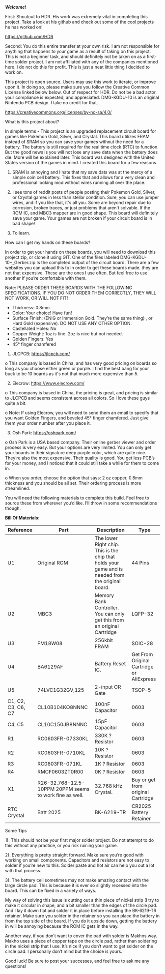 ***Welcome!***

First: Shoutout to HDR. His work was extremely vital in completing this project. Take a look at his github and check out some of the cool projects he has worked on!

https://github.com/HDR

Second: You do this entire transfer at your own risk. I am not responsible for anything that happens to your game as a result of taking on this project. This is not a beginner task, and should definitely not be taken on as a first-time solder project.  I am not affiliated with any of the companies mentioned here. I do not do this for profit. This is just a neat little thing I decided to work on. 

This project is open source. Users may use this work to iterate, or improve upon it. In doing so, please make sure you follow the Creative Common License linked below below. Out of respect for HDR. Do not be a bad actor. your compliance is expected, and appreciated. DMG-KGDU-10 is an original Nintendo PCB design. I take no credit for that. 

https://creativecommons.org/licenses/by-nc-sa/4.0/

What is this project about?


In simple terms - This project is an upgraded replacement circuit board for games like Pokémon Gold, Silver, and Crystal. This board utilizes FRAM instead of SRAM so you can save your games without the need for a battery. The battery is still required for the real time clock (RTC) to function. But the good news is you will not lose any save data when the battery does die. More will be explained later. This board was designed with the United States version of the games in mind. I created this board for a few reasons. 

1. SRAM is annoying and I hate that my save data was at the mercy of a simple coin cell battery. This fixes that and allows for a very clean and professional looking mod without wires running all over the place.

2. I see tons of reddit posts of people posting their Pokemon Gold, Silver, or Crystal games in less than stellar condition. Sure, you can use jumper wires, and if you like that, it's all you. Some are beyond repair due to corrosion, broken traces, or just problems that aren't solvable. If the ROM IC, and MBC3 mapper are in good shape. This board will definitely save your game. Your games are not broken if your circuit board is in bad shape!

3. To learn.


How can I get my hands on these boards?

In order to get your hands on these boards, you will need to download this project zip, or clone it using GIT. One of the files labeled DMG-KGDU-10+_Gerber.zip Is the completed output of the circuit board. There are a few websites you can upload this to in order to get these boards made. they are not that expensive. These are the ones I use often. But feel free to use another if you’re comfortable with them. 




Note: PLEASE ORDER THESE BOARDS WITH THE FOLLOWING SPECIFICATIONS. IF YOU DO NOT ORDER THEM CORRECTLY, THEY WILL NOT WORK, OR WILL NOT FIT!

* Thickness: 0.8mm
* Color: Your choice! Have fun!
* Surface Finish: (ENIG or Immersion Gold. They’re the same thing) , or Hard Gold (expensive). DO NOT USE ANY OTHER OPTION. 
* Castellated Holes: No
* Copper Weight: 1oz is fine. 2oz is nice but not needed.
* Golden Fingers: Yes 
* 45° finger chamfered

1. JLCPCB: https://jlcpcb.com/

o This company is based in China, and has very good pricing on boards so long as you choose either green or purple. I find the best bang for your buck to be 10 boards as it's not that much more expensive than 5.

2. Elecrow: https://www.elecrow.com/

o This company is based in China, the pricing is great, and pricing is similar to JLCPCB and seems consistent across all colors. So I love these guys quite a bit. 

o Note: If using Elecrow, you will need to send them an email to specify that you want Golden Fingers, and beveled 45° finger chamfered. Just give them your order number after you place it. 


3. Osh Park: https://oshpark.com/

o Osh Park is a USA based company. Their online gerber viewer and order process is very easy. But your options are very limited. You can only get your boards in their signature deep purple color, which are quite nice. They’re also the most expensive. Their quality is good. You get less PCB’s for your money, and I noticed that it could still take a while for them to come in.

o When you order, choose the option that says: 2 oz copper, 0.8mm thickness and you should be all set. Their ordering process is more streamlined. 


You will need the following materials to complete this build. Feel free to source these from wherever you’d like. I’ll throw in some recommendations though. 


**Bill Of Materials:**

| Reference | Part | Description | Type |
|-|-|-|-|
| U1 | Original ROM | The lower Right chip. This is the chip that holds your game and is needed from the original board. | 44 Pins |
| U2 | MBC3 | Memory Bank Controller. You can only get this from an original Cartridge | LQFP-32 |
| U3 | FM18W08 | 256kbit FRAM | SOIC-28 |
| U4 | BA6129AF | Battery Reset IC. | Get From Original Cartridge or AliExpress | SOIC-8 |
| U5 | 74LVC1G32GV,125 | 2-input OR Gate | TSOP-5 |
| C1, C2, C3, C6, C7 | CL10B104KO8NNNC | 100nF Capacitor | 0603 |
| C4, C5 | CL10C150JB8NNNC | 15pF Capacitor | 0603 |
| R1 | RC0603FR-07330KL | 330K ? Resistor | 0603 |
| R2 | RC0603FR-0710KL | 10K ? Resistor | 0603 |
| R3 | RC0603FR-071KL | 1K ? Resistor | 0603 |
| R4 | RMCF0603ZT0R00 | 0K ? Resistor | 0603 |
| X1 | R26-32.768-12.5-10PPM 20PPM seems to work fine as well. | 32.768 kHz Crystal. | Buy or get from original Cartridge |
| RTC Crystal | Batt 2025 | BK-6219-TR | CR2025 Battery Retainer | Battery Retainer |


Some Tips

1). This should not be your first major solder project. Do not attempt to do this without any practice, or you risk ruining your game. 

2). Everything is pretty straight forward. Make sure you’re good with working on small components. Capacitors and resistors are not easy to solder if you’re new to this. Solder paste and hot air can help you out a lot with that process. 

3). The battery cell sometimes may not make amazing contact with the large circle pad. This is because it is ever so slightly recessed into the board. This can be fixed in a variety of ways. 

My way of solving this issue is cutting out a thin piece of nickel strip (I try to make it circular in shape, and a bit smaller than the edges of the circle pad. And I lay it down flat and solder it in place before installing the BK-6219-TR retainer. Make sure you solder in the retainer so you can place the battery in from the top side of the board. If you do it upside down, getting the battery in will be annoying because the ROM IC gets in the way. 

Another way, if you don’t want to cover the pad with solder is Makhos way. Makho uses a piece of copper tape on the circle pad, rather than soldering in the nickel strip that I use. It’s nice if you don’t want to get solder on the circle pad. I personally don’t mind but the choice is yours. 


Good luck! Be sure to post your successes, and feel free to ask me any questions!


